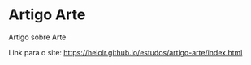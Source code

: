 # Artigo Arte
Artigo sobre Arte


Link para o site: https://heloir.github.io/estudos/artigo-arte/index.html
